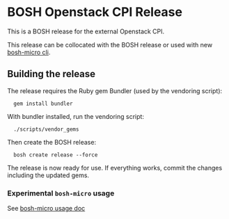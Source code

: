 # BOSH Openstack CPI Release

This is a BOSH release for the external Openstack CPI.

This release can be collocated with the BOSH release or used with new [bosh-micro cli](github.com/cloudfoundry/bosh-micro-cli).

## Building the release

The release requires the Ruby gem Bundler (used by the vendoring script):

```
  gem install bundler
```

With bundler installed, run the vendoring script:

```
  ./scripts/vendor_gems
```

Then create the BOSH release:

```
  bosh create release --force
```

The release is now ready for use. If everything works, commit the changes including the updated gems.

### Experimental `bosh-micro` usage

See [bosh-micro usage doc](docs/bosh-micro-usage.md)
